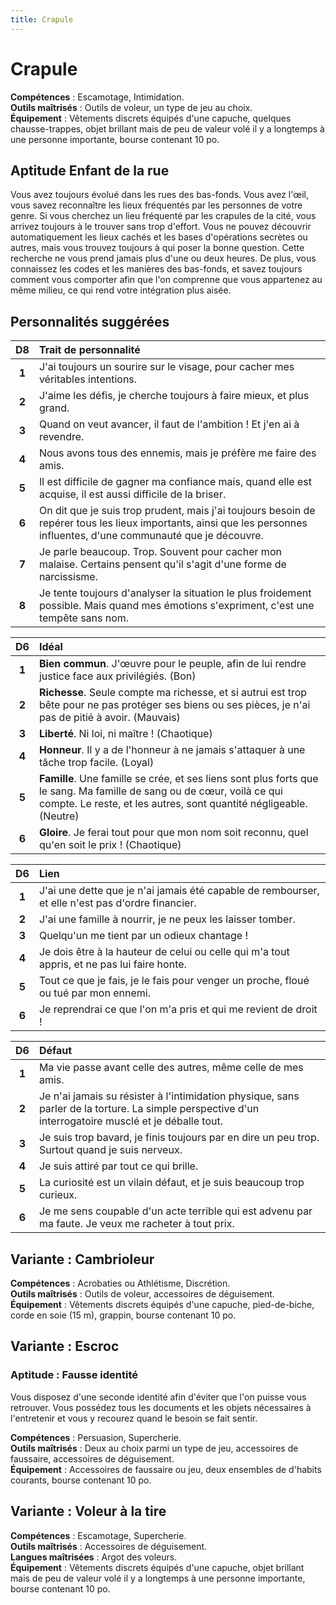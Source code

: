 ```yaml
---
title: Crapule
---
```

# Crapule
**Compétences** : Escamotage, Intimidation.  
**Outils maîtrisés** : Outils de voleur, un type de jeu au choix.  
**Équipement** : Vêtements discrets équipés d'une capuche, quelques chausse-trappes, objet brillant mais de peu de valeur volé il y a longtemps à une personne importante, bourse contenant 10 po.

## Aptitude Enfant de la rue
Vous avez toujours évolué dans les rues des bas-fonds. Vous avez l'œil, vous savez reconnaître les lieux fréquentés par les personnes de votre genre. Si vous cherchez un lieu fréquenté par les crapules de la cité, vous arrivez toujours à le trouver sans trop d'effort. Vous ne pouvez découvrir automatiquement les lieux cachés et les bases d'opérations secrètes ou autres, mais vous trouvez toujours à qui poser la bonne question. Cette recherche ne vous prend jamais plus d'une ou deux heures. De plus, vous connaissez les codes et les manières des bas-fonds, et savez toujours comment vous comporter afin que l'on comprenne que vous appartenez au même milieu, ce qui rend votre intégration plus aisée.

## Personnalités suggérées

| D8 | Trait de personnalité |
|:-:|:-|
| **1** | J'ai toujours un sourire sur le visage, pour cacher mes véritables intentions. |
| **2** | J'aime les défis, je cherche toujours à faire mieux, et plus grand. |
| **3** | Quand on veut avancer, il faut de l'ambition ! Et j'en ai à revendre. |
| **4** | Nous avons tous des ennemis, mais je préfère me faire des amis. |
| **5** | Il est difficile de gagner ma confiance mais, quand elle est acquise, il est aussi difficile de la briser. |
| **6** | On dit que je suis trop prudent, mais j'ai toujours besoin de repérer tous les lieux importants, ainsi que les personnes influentes, d'une communauté que je découvre. |
| **7** | Je parle beaucoup. Trop. Souvent pour cacher mon malaise. Certains pensent qu'il s'agit d'une forme de narcissisme. |
| **8** | Je tente toujours d'analyser la situation le plus froidement possible. Mais quand mes émotions s'expriment, c'est une tempête sans nom. |

| D6 | Idéal |
|:-:|:-|
| **1** | **Bien commun**. J'œuvre pour le peuple, afin de lui rendre justice face aux privilégiés. (Bon) |
| **2** | **Richesse**. Seule compte ma richesse, et si autrui est trop bête pour ne pas protéger ses biens ou ses pièces, je n'ai pas de pitié à avoir. (Mauvais) |
| **3** | **Liberté**. Ni loi, ni maître ! (Chaotique) |
| **4** | **Honneur**. Il y a de l'honneur à ne jamais s'attaquer à une tâche trop facile. (Loyal) |
| **5** | **Famille**. Une famille se crée, et ses liens sont plus forts que le sang. Ma famille de sang ou de cœur, voilà ce qui compte. Le reste, et les autres, sont quantité négligeable. (Neutre) |
| **6** | **Gloire**. Je ferai tout pour que mon nom soit reconnu, quel qu'en soit le prix ! (Chaotique) |

| D6 | Lien |
|:-:|:-|
| **1** | J'ai une dette que je n'ai jamais été capable de rembourser, et elle n'est pas d'ordre financier. |
| **2** | J'ai une famille à nourrir, je ne peux les laisser tomber. |
| **3** | Quelqu'un me tient par un odieux chantage ! |
| **4** | Je dois être à la hauteur de celui ou celle qui m'a tout appris, et ne pas lui faire honte. |
| **5** | Tout ce que je fais, je le fais pour venger un proche, floué ou tué par mon ennemi. |
| **6** | Je reprendrai ce que l'on m'a pris et qui me revient de droit ! |

| D6 | Défaut |
|:-:|:-|
| **1** | Ma vie passe avant celle des autres, même celle de mes amis. |
| **2** | Je n'ai jamais su résister à l'intimidation physique, sans parler de la torture. La simple perspective d'un interrogatoire musclé et je déballe tout. |
| **3** | Je suis trop bavard, je finis toujours par en dire un peu trop. Surtout quand je suis nerveux. |
| **4** | Je suis attiré par tout ce qui brille. |
| **5** | La curiosité est un vilain défaut, et je suis beaucoup trop curieux. |
| **6** | Je me sens coupable d'un acte terrible qui est advenu par ma faute. Je veux me racheter à tout prix. |

## Variante : Cambrioleur

**Compétences** : Acrobaties ou Athlétisme, Discrétion.  
**Outils maîtrisés** : Outils de voleur, accessoires de déguisement.  
**Équipement** : Vêtements discrets équipés d'une capuche, pied-de-biche, corde en soie (15 m), grappin, bourse contenant 10 po.

## Variante : Escroc

### Aptitude : Fausse identité
Vous disposez d'une seconde identité afin d'éviter que l'on puisse vous retrouver. Vous possédez tous les documents et les objets nécessaires à l'entretenir et vous y recourez quand le besoin se fait sentir.

**Compétences** : Persuasion, Supercherie.  
**Outils maîtrisés** : Deux au choix parmi un type de jeu, accessoires de faussaire, accessoires de déguisement.  
**Équipement** : Accessoires de faussaire ou jeu, deux ensembles de d'habits courants, bourse contenant 10 po.

## Variante : Voleur à la tire

**Compétences** : Escamotage, Supercherie.  
**Outils maîtrisés** : Accessoires de déguisement.  
**Langues maîtrisées** : Argot des voleurs.  
**Équipement** : Vêtements discrets équipés d'une capuche, objet brillant mais de peu de valeur volé il y a longtemps à une personne importante, bourse contenant 10 po.

